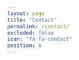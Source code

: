 ```yaml
---
layout: page
title: "Contact"
permalink: /contact/
excluded: false
icon: "fa fa-contact"
position: 6
---
```

